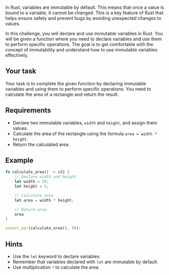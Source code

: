 In Rust, variables are immutable by default. This means that once a value is bound to a variable, it cannot be changed. This is a key feature of Rust that helps ensure safety and prevent bugs by avoiding unexpected changes to values.

In this challenge, you will declare and use immutable variables in Rust. You will be given a function where you need to declare variables and use them to perform specific operations. The goal is to get comfortable with the concept of immutability and understand how to use immutable variables effectively.

## Your task

Your task is to complete the given function by declaring immutable variables and using them to perform specific operations. You need to calculate the area of a rectangle and return the result.

## Requirements

- Declare two immutable variables, `width` and `height`, and assign them values.
- Calculate the area of the rectangle using the formula `area = width * height`.
- Return the calculated area.

## Example

```rust
fn calculate_area() -> u32 {
    // Declare width and height
    let width = 10;
    let height = 5;

    // Calculate area
    let area = width * height;

    // Return area
    area
}

assert_eq!(calculate_area(), 50);
```

## Hints

- Use the `let` keyword to declare variables.
- Remember that variables declared with `let` are immutable by default.
- Use multiplication `*` to calculate the area.
